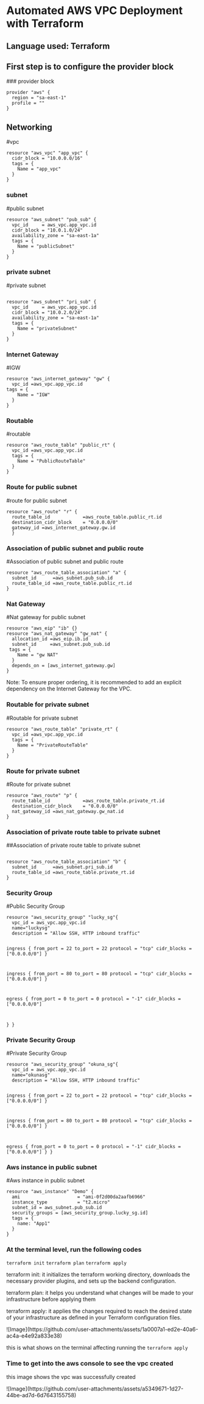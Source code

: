 <h1>Automated AWS VPC Deployment with Terraform</h1>
<h2>Language used: Terraform</h2>

<h2>First step is to configure the provider block</h2>
<p>### provider block</p>
<code>provider "aws" {
  region = "sa-east-1"
  profile = ""
}</code>
<h2>Networking</h2>
<p>#vpc</p>
<code>resource "aws_vpc" "app_vpc" {
  cidr_block = "10.0.0.0/16"
  tags = {
    Name = "app_vpc"  
  }
}</code>
<h3>subnet</h3>
<p>#public subnet</p>
<code>resource "aws_subnet" "pub_sub" {
  vpc_id     = aws_vpc.app_vpc.id
  cidr_block = "10.0.1.0/24"
  availability_zone = "sa-east-1a"
  tags = {
    Name = "publicSubnet"
  }
}</code>
<h3>private subnet</h3>
<p>#private subnet</p>
<code>
resource "aws_subnet" "pri_sub" {
  vpc_id     = aws_vpc.app_vpc.id
  cidr_block = "10.0.2.0/24"
  availability_zone = "sa-east-1a"
  tags = {
    Name = "privateSubnet"
  }
}
</code>
<h3>Internet Gateway</h3>
<p>#IGW</p>
<code>resource "aws_internet_gateway" "gw" {
  vpc_id =aws_vpc.app_vpc.id
tags = {
    Name = "IGW"
  }
}</code>
<h3>Routable</h3>
<p>#routable</p>
<code>resource "aws_route_table" "public_rt" {
  vpc_id =aws_vpc.app_vpc.id
  tags = {
    Name = "PublicRouteTable"
  }
}</code>
<h3>Route for public subnet</h3>
<p>#route for public subnet</p>
<code>resource "aws_route" "r" {
  route_table_id            =aws_route_table.public_rt.id
  destination_cidr_block    = "0.0.0.0/0"
  gateway_id =aws_internet_gateway.gw.id
  }
</code>
<h3>Association of public subnet and public route</h3>
<p>#Association of public subnet and public route</p>
<code>resource "aws_route_table_association" "a" {
  subnet_id      =aws_subnet.pub_sub.id
  route_table_id =aws_route_table.public_rt.id 
}</code>
<h3>Nat Gateway</h3>
<p>#Nat gateway for public subnet</p>
<code>resource "aws_eip" "ib" {}
resource "aws_nat_gateway" "gw_nat" {
  allocation_id =aws_eip.ib.id
  subnet_id     =aws_subnet.pub_sub.id
 tags = {
    Name = "gw NAT"
  }
  depends_on = [aws_internet_gateway.gw]
}</code>
<p>Note: To ensure proper ordering, it is recommended to add an explicit dependency on the Internet Gateway for the VPC.</p>
<h3>Routable for private subnet</h3>
<p>#Routable for private subnet</p>
<code>resource "aws_route_table" "private_rt" {
  vpc_id =aws_vpc.app_vpc.id
  tags = {
    Name = "PrivateRouteTable"
  }
}</code>
<h3>Route for private subnet</h3>
<p>#Route for private subnet</p>
<code>resource "aws_route" "p" {
  route_table_id            =aws_route_table.private_rt.id
  destination_cidr_block    = "0.0.0.0/0"
  nat_gateway_id =aws_nat_gateway.gw_nat.id
}</code>
<h3>Association of private route table to private subnet</h3>
<p>##Association of private route table to private subnet</p>
<code>
resource "aws_route_table_association" "b" {
  subnet_id      =aws_subnet.pri_sub.id
  route_table_id =aws_route_table.private_rt.id
}</code>
<h3>Security Group</h3>
<p>#Public Security Group</p>
<code>resource "aws_security_group" "lucky_sg"{
  vpc_id = aws_vpc.app_vpc.id
  name="luckysg"
  description = "Allow SSH, HTTP inbound traffic"
  
  ingress {
    from_port       = 22
    to_port         = 22
    protocol        = "tcp"
    cidr_blocks = ["0.0.0.0/0"]
  }

  ingress {
    from_port       = 80
    to_port         = 80
    protocol        = "tcp"
    cidr_blocks = ["0.0.0.0/0"]
  }

  egress {
    from_port       = 0
    to_port         = 0
    protocol        = "-1"
    cidr_blocks = ["0.0.0.0/0"]
    
  }
}
</code>
<h3>Private Security Group</h3>
<p>#Private Security Group</p>
<code>resource "aws_security_group" "okuna_sg"{
  vpc_id = aws_vpc.app_vpc.id
  name="okunasg"
  description = "Allow SSH, HTTP inbound traffic"
  
  ingress {
    from_port       = 22
    to_port         = 22
    protocol        = "tcp"
    cidr_blocks =  ["0.0.0.0/0"]
  }

  ingress {
    from_port       = 80
    to_port         = 80
    protocol        = "tcp"
    cidr_blocks = ["0.0.0.0/0"]
  }

  egress {
    from_port       = 0
    to_port         = 0
    protocol        = "-1"
    cidr_blocks = ["0.0.0.0/0"]
  }
}</code>
<h3>Aws instance in public subnet</h3>
<p>#Aws instance in public subnet</p>
<code>resource "aws_instance" "Demo" {
  ami                     = "ami-0f2d00da2aafb6966"
  instance_type           = "t2.micro"
  subnet_id = aws_subnet.pub_sub.id
  security_groups = [aws_security_group.lucky_sg.id]
  tags = {
    name: "App1"
  }
}</code>
<h3>At the terminal level, run the following codes</h3>
  <code>terraform init</code>
  <code>terraform plan</code>
  <code>terraform apply</code>
  <p>terraform init: it initializes the terraform working directory, downloads the necessary provider plugins, and sets up the backend configuration.</p>
  <p>terraform plan: it helps you understand what changes will be made to your infrastructure before applying them</p>
  <p>terraform apply: it applies the changes required to reach the desired state of your infrastructure as defined in your Terraform configuration files.</p>
![Image](https://github.com/user-attachments/assets/1a0007a1-ed2e-40a6-ac4a-e4e92a833e38)
<p>this is what shows on the terminal affecting running the <code>terraform apply</code></p>
<h3>Time to get into the aws console to see the vpc created</h3>
<p>this image shows the vpc was successfully created</p>
![Image](https://github.com/user-attachments/assets/a5349671-1d27-44be-ad7d-6d7643155758)


